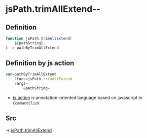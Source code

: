 # jsPath.trimAllExtend--

## Definition

```js.js
function jsPath.trimAllExtend(
	${pathString},
) -> pathByTrimAllExtend
```


## Definition by js action

```js.js
var=pathByTrimAllExtend
	?func=jsPath.trimAllExtend
	?args=
		&pathString=
```

- [js action](#) is annotation-oriented language based on javascript in `CommandClick`

## Src

-> [jsPath.trimAllExtend](https://github.com/puutaro/CommandClick/blob/master/app/src/main/java/com/puutaro/commandclick/fragment_lib/terminal_fragment/js_interface/JsPath.kt#L88)


